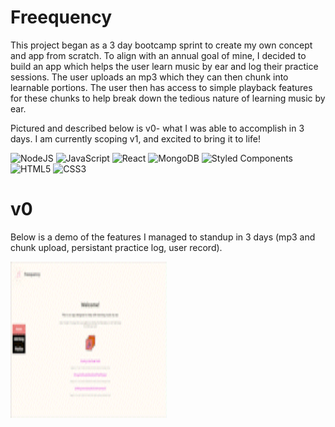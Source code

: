 # Freequency

This project began as a 3 day bootcamp sprint to create my own concept and app from scratch. To align with an annual goal of mine, I decided to build an app which helps the user learn music by ear and log their practice sessions. The user uploads an mp3 which they can then chunk into learnable portions. The user then has access to simple playback features for these chunks to help break down the tedious nature of learning music by ear.

Pictured and described below is v0- what I was able to accomplish in 3 days. 
I am currently scoping v1, and excited to bring it to life! 

![NodeJS](https://img.shields.io/badge/node.js-6DA55F?style=for-the-badge&logo=node.js&logoColor=white)
![JavaScript](https://img.shields.io/badge/JavaScript-F7DF1E?style=for-the-badge&logo=javascript&logoColor=black)
![React](https://img.shields.io/badge/-React-61DAFB?logo=react&logoColor=white&style=for-the-badge)
![MongoDB](https://img.shields.io/badge/MongoDB-%234ea94b.svg?style=for-the-badge&logo=mongodb&logoColor=white)
![Styled Components](https://img.shields.io/badge/styled--components-DB7093?style=for-the-badge&logo=styled-components&logoColor=white)
![HTML5](https://img.shields.io/badge/html5-%23E34F26.svg?style=for-the-badge&logo=html5&logoColor=white)
![CSS3](https://img.shields.io/badge/css3-%231572B6.svg?style=for-the-badge&logo=css3&logoColor=white)

# v0

Below is a demo of the features I managed to standup in 3 days (mp3 and chunk upload, persistant practice log, user record). 

<img src="https://github.com/Willy-McNamara/Freequency/blob/main/Screen_Recording_2023-01-23_at_4_56_55_PM_AdobeExpress.gif" width="250" height="250"/>
